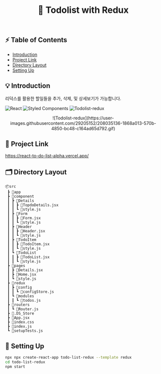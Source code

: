 <h1 align="center"> 📌 Todolist with Redux </h1> <br>

## ⚡️ Table of Contents
- [Introduction](#introduction)
- [Project Link](#project-link)
- [Directory Layout](#directory-layout)
- [Setting Up](#setting-up)

## 💡 Introduction
리덕스를 활용한 할일들을 추가, 삭제, 및 상세보기가 가능합니다.

<img alt="React" src ="https://img.shields.io/badge/react-282C34.svg?&style=for-the-badge&logo=react&logoColor=61DAFB"/> <img alt="Styled Components" src ="https://img.shields.io/badge/styled components-282C34.svg?&style=for-the-badge&logo=styledcomponents&logoColor=DB7093"/> 
  ![Todolist-redux](https://user-images.githubusercontent.com/29205152/208035136-1868a013-570b-4850-bc48-c164ad65d792.gif)

<p align="center">
  ![Todolist-redux](https://user-images.githubusercontent.com/29205152/208035136-1868a013-570b-4850-bc48-c164ad65d792.gif)
</p>

## 📍 Project Link
https://react-to-do-list-alpha.vercel.app/

## 🗂 Directory Layout
```
📦src
 ┣ 📂app
 ┣ 📂component
 ┃ ┣ 📂Details
 ┃ ┃ ┣ 📜TopdoDetails.jsx
 ┃ ┃ ┗ 📜style.js
 ┃ ┣ 📂Form
 ┃ ┃ ┣ 📜Form.jsx
 ┃ ┃ ┗ 📜style.js
 ┃ ┣ 📂Header
 ┃ ┃ ┣ 📜Header.jsx
 ┃ ┃ ┗ 📜style.js
 ┃ ┣ 📂TodoItem
 ┃ ┃ ┣ 📜TodoItem.jsx
 ┃ ┃ ┗ 📜style.js
 ┃ ┗ 📂TodoList
 ┃ ┃ ┣ 📜TodoList.jsx
 ┃ ┃ ┗ 📜style.js
 ┣ 📂pages
 ┃ ┣ 📜Details.jsx
 ┃ ┣ 📜Home.jsx
 ┃ ┗ 📜style.js
 ┣ 📂redux
 ┃ ┣ 📂config
 ┃ ┃ ┗ 📜configStore.js
 ┃ ┗ 📂modules
 ┃ ┃ ┗ 📜todos.js
 ┣ 📂routers
 ┃ ┗ 📜Router.js
 ┣ 📜.DS_Store
 ┣ 📜App.jsx
 ┣ 📜index.css
 ┣ 📜index.js
 ┗ 📜setupTests.js
 ```

 ## 🎯 Setting Up
```sh
npx npx create-react-app todo-list-redux --template redux
cd todo-list-redux
npm start
```
